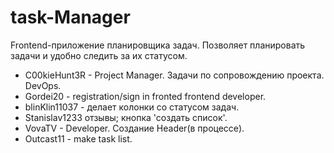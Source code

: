 # task-Manager
Frontend-приложение планировщика задач. Позволяет планировать задачи и удобно следить за их статусом.
* C00kieHunt3R - Project Manager. Задачи по сопровождению проекта. DevOps.
* Gordei20 - registration/sign in fronted frontend developer.
* blinKlin11037 - делает колонки со статусом задач.
* Stanislav1233 отзывы; кнопка 'создать список'.
* VovaTV - Developer. Создание Header(в процессе).
* Outcast11 - make task list.
